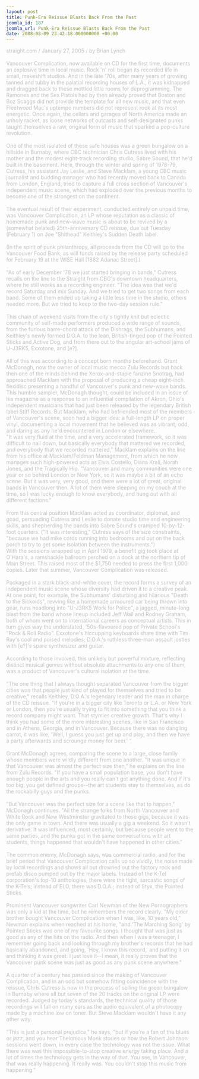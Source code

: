 ```yaml
---
layout: post
title: Punk-Era Reissue Blasts Back From the Past
joomla_id: 187
joomla_url: Punk-Era Reissue Blasts Back From the Past
date: 2008-08-09 23:42:18.000000000 +00:00
---
```

<span style="color: #c0c0c0">straight.com / January 27, 2005 / by Brian Lynch<br /><br />Vancouver Complication, now available on CD for the first time, documents an explosive time in local music. Rock 'n' roll began its recorded life in small, makeshift studios. And in the late '70s, after many years of growing tanned and tubby in the palatial recording houses of L.A., it was kidnapped and dragged back to these mottled little rooms for deprogramming. The Ramones and the Sex Pistols had by then already proved that Boston and Boz Scaggs did not provide the template for all new music, and that even Fleetwood Mac's uptempo numbers did not represent rock at its most energetic. Once again, the cellars and garages of North America made an unholy racket, as loose networks of outcasts and self-designated punks taught themselves a raw, original form of music that sparked a pop-culture revolution.<br /><br />One of the most isolated of these safe houses was a green bungalow on a hillside in Burnaby, where CBC technician Chris Cutress lived with his mother and the modest eight-track recording studio, Sabre Sound, that he'd built in the basement. Here, through the winter and spring of 1978-79, Cutress, his assistant Jay Leslie, and Steve Macklam, a young CBC music journalist and budding manager who had recently moved back to Canada from London, England, tried to capture a full cross section of Vancouver's independent music scene, which had exploded over the previous months to become one of the strongest on the continent.<br /><br />The eventual result of their experiment, conducted entirely on unpaid time, was Vancouver Complication, an LP whose reputation as a classic of homemade punk and new-wave music is about to be revived by a (somewhat belated) 25th-anniversary CD reissue, due out Tuesday (February 1) on Joe &quot;Shithead&quot; Keithley's Sudden Death label.<br /><br />(In the spirit of punk philanthropy, all proceeds from the CD will go to the Vancouver Food Bank, as will funds raised by the release party scheduled for February 19 at the WISE Hall [1882 Adanac Street].)<br /><br />&quot;As of early December '78 we just started bringing in bands,&quot; Cutress recalls on the line to the Straight from CBC's downtown headquarters, where he still works as a recording engineer. &quot;The idea was that we'd record Saturday and mix Sunday. And we tried to get two songs from each band. Some of them ended up taking a little less time in the studio, others needed more. But we tried to keep to the two-day session rule.&quot;<br /><br />This chain of weekend visits from the city's tightly knit but eclectic community of self-made performers produced a wide range of sounds, from the furious barre-chord attack of the Dishrags, the Subhumans, and Keithley's newly formed D.O.A. to the lean, British-tinged pop of the Pointed Sticks and Active Dog, and from there out to the angular art-school jams of U-J3RK5, Exxotone, and [e?].<br /><br />All of this was according to a concept born months beforehand. Grant McDonagh, now the owner of local music mecca Zulu Records but back then one of the minds behind the Xerox-and-staple fanzine Snotrag, had approached Macklam with the proposal of producing a cheap eight-inch flexidisc presenting a handful of Vancouver's punk and new-wave bands. This humble sampler, McDonagh thought, could be included in an issue of his magazine as a response to an influential compilation of Akron, Ohio's independent musicians that had just been released by the legendary British label Stiff Records. But Macklam, who had befriended most of the members of Vancouver's scene, soon had a bigger idea: a full-length LP on proper vinyl, documenting a local movement that he believed was as vibrant, odd, and daring as any he'd encountered in London or elsewhere.<br />&quot;It was very fluid at the time, and a very accelerated framework, so it was difficult to nail down, but basically everybody that mattered we recorded, and everybody that we recorded mattered,&quot; Macklam explains on the line from his office at Macklam/Feldman Management, from which he now manages such high-powered acts as Elvis Costello, Diana Krall, Norah Jones, and the Tragically Hip. &quot;Vancouver and many communities were one year or so behind London or New York, so it was maybe a bit of an echo scene. But it was very, very good, and there were a lot of great, original bands in Vancouver then. A lot of them were sleeping on my couch at the time, so I was lucky enough to know everybody, and hung out with all different factions.&quot;<br /><br />From this central position Macklam acted as coordinator, diplomat, and goad, persuading Cutress and Leslie to donate studio time and engineering skills, and shepherding the bands into Sabre Sound's cramped 10-by-12-foot quarters. (&quot;It was interesting,&quot; Cutress says of the size constraints, &quot;because we had mike cords running into bedrooms and out on the back porch to try to get some isolation between the instruments.&quot;)<br />With the sessions wrapped up in April 1979, a benefit gig took place at O'Hara's, a ramshackle ballroom perched on a dock at the northern tip of Main Street. This raised most of the $1,750 needed to press the first 1,000 copies. Later that summer, Vancouver Complication was released.<br /><br />Packaged in a stark black-and-white cover, the record forms a survey of an independent music scene whose diversity had driven it to a creative peak. At one point, for example, the Subhumans' disturbing and hilarious &quot;Death to the Sickoids&quot;, revving like a homemade armoured car being thrown into gear, runs headlong into &quot;U-J3RK5 Work for Police&quot;, a jagged, minute-long blast from the band whose lineup included Jeff Wall and Rodney Graham, both of whom went on to international careers as conceptual artists. This in turn gives way the understated, '50s-flavoured pop of Private School's &quot;Rock &amp; Roll Radio&quot;. Exxotone's hiccupping keyboards share time with Tim Ray's cool and poised melodies; D.O.A.'s ruthless three-man assault jostles with [e?]'s spare synthesizer and guitar.<br /><br />According to those involved, this unlikely but powerful mixture, reflecting distinct musical genres without absolute attachments to any one of them, was a product of Vancouver's cultural isolation at the time.<br /><br />&quot;The one thing that I always thought separated Vancouver from the bigger cities was that people just kind of played for themselves and tried to be creative,&quot; recalls Keithley, D.O.A.'s legendary leader and the man in charge of the CD reissue. &quot;If you're in a bigger city like Toronto or L.A. or New York or London, then you're usually trying to fit into something that you think a record company might want. That stymies creative growth. That's why I think you had some of the more interesting scenes, like in San Francisco and in Athens, Georgia, and in Vancouver. Because there was no dangling carrot, it was like, 'Well, I guess you just get up and play, and then we have a party afterwards and scrounge money for beer.' &quot;<br /><br />Grant McDonagh agrees, comparing the scene to a large, close family whose members were wildly different from one another. &quot;It was unique in that Vancouver was almost the perfect size then,&quot; he explains on the line from Zulu Records. &quot;If you have a small population base, you don't have enough people in the arts and you really can't get anything done. And if it's too big, you get defined groups--the art students stay to themselves, as do the rockabilly guys and the punks.<br /><br />&quot;But Vancouver was the perfect size for a scene like that to happen,&quot; McDonagh continues. &quot;All the strange folks from North Vancouver and White Rock and New Westminster gravitated to these gigs, because it was the only game in town. And there was usually a gig a weekend. So it wasn't derivative. It was influenced, most certainly, but because people went to the same parties, and the punks got in the same conversations with art students, things happened that wouldn't have happened in other cities.&quot;<br /><br />The common enemy, McDonagh says, was commercial radio, and for the brief period that Vancouver Complication calls up so vividly, the noise made by local recordings and shows all but drowned out the factory rock and prefab disco pumped out by the major labels. Instead of the K-Tel corporation's top-10 anthologies, there were the tight, sarcastic songs of the K-Tels; instead of ELO, there was D.O.A.; instead of Styx, the Pointed Sticks.<br /><br />Prominent Vancouver songwriter Carl Newman of the New Pornographers was only a kid at the time, but he remembers the record clearly. &quot;My older brother bought Vancouver Complication when I was, like, 10 years old,&quot; Newman explains when reached at his home, &quot;and 'The Marching Song' by Pointed Sticks was one of my favourite songs. I thought that was just as good as any of the hits on the radio. And then when I was a teenager, I remember going back and looking through my brother's records that he had basically abandoned, and going, 'Hey, I know this record,' and putting it on and thinking it was great. I just love it--I mean, it really proves that the Vancouver punk scene was just as good as any punk scene anywhere.&quot;<br /><br />A quarter of a century has passed since the making of Vancouver Complication, and in an odd but somehow fitting coincidence with the reissue, Chris Cutress is now in the process of selling the green bungalow in Burnaby where all but seven of the 20 tracks on the original LP were recorded. Judged by today's standards, the technical quality of those recordings will fall on many ears as the audio equivalent of a photocopy made by a machine low on toner. But Steve Macklam wouldn't have it any other way.<br /><br />&quot;This is just a personal prejudice,&quot; he says, &quot;but if you're a fan of the blues or jazz, and you hear Thelonious Monk stories or how the Robert Johnson sessions went down, in every case the technology was not the issue. What there was was this impossible-to-stop creative energy taking place. And a lot of times the technology gets in the way of that. You see, in Vancouver, that was really happening. It really was. You couldn't stop this music from happening.&quot;</span><br /><br />
